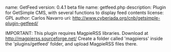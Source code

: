 name: GetFeed
version: 0.4.1 beta
file name:	getfeed.php
description: Plugin for GetSimple CMS, with several functions to display feed contents
license: GPL
author: Carlos Navarro
uri: http://www.cyberiada.org/cnb/getsimple-plugin-getfeed/

IMPORTANT:
This plugin requires MagpieRSS libraries. Download at http://magpierss.sourceforge.net/
Create a folder called 'magpierss' inside the 'plugins/getfeed' folder, and upload MagpieRSS files there.